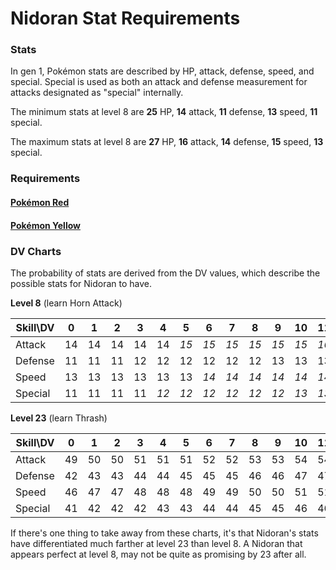 # Nidoran Stat Requirements

### Stats

In gen 1, Pokémon stats are described by HP, attack, defense, speed, and special. Special is used as both an attack and defense measurement for attacks designated as "special" internally.

The minimum stats at level 8 are **25** HP, **14** attack, **11** defense, **13** speed, **11** special.

The maximum stats at level 8 are **27** HP, **16** attack, **14** defense, **15** speed, **13** special.

### Requirements

#### [Pokémon Red](https://github.com/jonese1234/PokeBotBad/blob/master/wiki/red/Stats.md)

#### [Pokémon Yellow](https://github.com/jonese1234/PokeBotBad/blob/master/wiki/yellow/Stats.md)

### DV Charts

The probability of stats are derived from the DV values, which describe the possible stats for Nidoran to have.

**Level 8** (learn Horn Attack)

| Skill\DV | 0  | 1  | 2  | 3  | 4    | 5    | 6    | 7    | 8    | 9    | 10   | 11   | 12   | 13   | 14   | 15   |
|----------|----|----|----|----|------|------|------|------|------|------|------|------|------|------|------|------|
| Attack   | 14 | 14 | 14 | 14 |  14  | _15_ | _15_ | _15_ | _15_ | _15_ | _15_ | _16_ | _16_ | _16_ | _16_ | _16_ |
| Defense  | 11 | 11 | 11 | 12 |  12  |  12  |  12  |  12  |  12  |  13  |  13  |  13  |  13  |  13  |  13  |  14  |
| Speed    | 13 | 13 | 13 | 13 |  13  |  13  | _14_ | _14_ | _14_ | _14_ | _14_ | _14_ | _15_ | _15_ | _15_ | _15_ |
| Special  | 11 | 11 | 11 | 11 | _12_ | _12_ | _12_ | _12_ | _12_ | _12_ | _13_ | _13_ | _13_ | _13_ | _13_ | _13_ |

**Level 23** (learn Thrash)

| Skill\DV | 0  | 1  | 2  | 3  | 4  | 5  | 6  | 7  | 8  | 9  | 10 | 11 | 12 | 13 | 14 | 15 |
|----------|----|----|----|----|----|----|----|----|----|----|----|----|----|----|----|----|
| Attack   | 49 | 50 | 50 | 51 | 51 | 51 | 52 | 52 | 53 | 53 | 54 | 54 | 55 | 55 | 56 | 56 |
| Defense  | 42 | 43 | 43 | 44 | 44 | 45 | 45 | 45 | 46 | 46 | 47 | 47 | 48 | 48 | 49 | 49 |
| Speed    | 46 | 47 | 47 | 48 | 48 | 48 | 49 | 49 | 50 | 50 | 51 | 51 | 52 | 52 | 53 | 53 |
| Special  | 41 | 42 | 42 | 42 | 43 | 43 | 44 | 44 | 45 | 45 | 46 | 46 | 47 | 47 | 48 | 48 |

If there's one thing to take away from these charts, it's that Nidoran's stats have differentiated much farther at level 23 than level 8. A Nidoran that appears perfect at level 8, may not be quite as promising by 23 after all.
